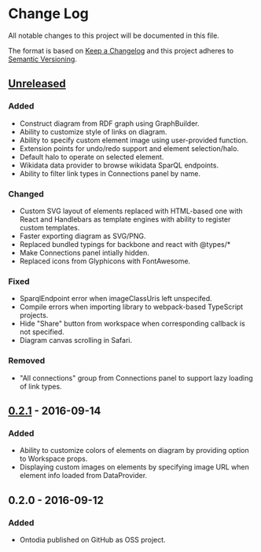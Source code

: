 # Change Log
All notable changes to this project will be documented in this file.

The format is based on [Keep a Changelog](http://keepachangelog.com/) 
and this project adheres to [Semantic Versioning](http://semver.org/).

## [Unreleased]
### Added
- Construct diagram from RDF graph using GraphBuilder.
- Ability to customize style of links on diagram.
- Ability to specify custom element image using user-provided function.
- Extension points for undo/redo support and element selection/halo.
- Default halo to operate on selected element.
- Wikidata data provider to browse wikidata SparQL endpoints.
- Ability to filter link types in Connections panel by name.

### Changed
- Custom SVG layout of elements replaced with HTML-based one with React and
Handlebars as template engines with ability to register custom templates.
- Faster exporting diagram as SVG/PNG.
- Replaced bundled typings for backbone and react with @types/*
- Make Connections panel intially hidden.
- Replaced icons from Glyphicons with FontAwesome.

### Fixed
- SparqlEndpoint error when imageClassUris left unspecifed.
- Compile errors when importing library to webpack-based TypeScript projects.
- Hide "Share" button from workspace when corresponding callback
is not specified.
- Diagram canvas scrolling in Safari.

### Removed
- "All connections" group from Connections panel to support lazy loading of
link types.

## [0.2.1] - 2016-09-14
### Added
- Ability to customize colors of elements on diagram by providing option to
Workspace props.
- Displaying custom images on elements by specifying image URL when element
info loaded from DataProvider.

## 0.2.0 - 2016-09-12
### Added
- Ontodia published on GitHub as OSS project.

[Unreleased]: https://github.com/ontodia-org/ontodia/compare/v0.2.1...HEAD
[0.2.1]: https://github.com/ontodia-org/ontodia/compare/v0.2.0...v0.2.1

